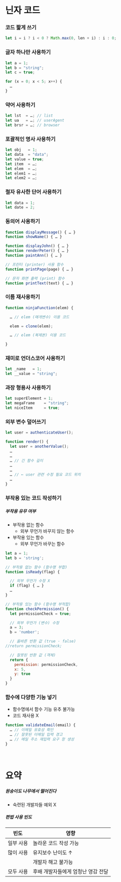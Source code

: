 닌자 코드
====

### 코드 짧게 쓰기
```javascript
let i = i ? i < 0 ? Math.max(0, len + i) : i : 0;
```

### 글자 하나만 사용하기
```javascript
let a = 1;
let b = "string";
let c = true;

for (x = 0; x < 5; x++) {
  …
}
```

### 약어 사용하기
```javascript
let lst  = …; // list
let ua   = …; // userAgent
let brsr = …; // browser
```

### 포괄적인 명사 사용하기
```javascript
let obj   = 1;
let data  = "data";
let value = true;
let item  = …;
let elem  = …;
let elem1 = …;
let elem2 = …;
```

### 철자 유사한 단어 사용하기
```javascript
let data = 1;
let date = 2;
```

### 동의어 사용하기
```javascript
function displayMessage() { … }
function showName() { … }
```
```javascript
function displayJohn() { … }
function renderPeter() { … }
function paintAnn() { … }
```
```javascript
// 프린터 (printer) 사용 함수
function printPage(page) { … }

// 문자 화면 출력 (print) 함수
function printText(text) { … }
```

### 이름 재사용하기
```javascript
function ninjaFunction(elem) {

  … // elem (매개변수) 이용 코드

  elem = clone(elem);

  … // elem (복제본) 이용 코드

}
```

### 재미로 언더스코어 사용하기
```javascript
let _name   = 1;
let __value = "string";
```

### 과장 형용사 사용하기
```javascript
let superElement = 1;
let megaFrame    = "string";
let niceItem     = true;
```

### 외부 변수 덮어쓰기
```javascript
let user = authenticateUser();

function render() {
  let user = anotherValue();
  …
  …
  … // 긴 함수 길이
  …
  …
  … // ← user 관련 수정 필요 코드 위치
  …
}
```

### 부작용 있는 코드 작성하기

##### 부작용 유무 여부
- 부작용 없는 함수
  - 외부 무언가 바꾸지 않는 함수
- 부작용 있는 함수
  - 외부 무언가 바꾸는 함수
```javascript
let a = 1;
let b = 'string';

// 부작용 없는 함수 (함수명 부합)
function isReady(flag) {

  // 외부 무언가 수정 X
  if (flag) { … }
  …
}

// 부작용 있는 함수 (함수명 부적합)
function checkPermission() {
  let permissionCheck = true;

  // 외부 무언가 (변수) 수정
  a = 3;
  b = 'number';

  // 옳바른 반환 값 (true · false)
//return permissionCheck;

  // 잘못된 반환 값 (객체)
  return {
    permission: permissionCheck,
    x: 5,
    y: true
  }
}
```

### 함수에 다양한 기능 넣기
- 함수명에서 함수 기능 유추 불가능
- 코드 재사용 X
```javascript
function validateEmail(email) {
  … // 이메일 유효성 확인
  … // 잘못된 이메일 입력 경고
  … // 메일 주소 재입력 요구 창 생성
}
```

<br />

요약
====

##### _원숭이도 나무에서 떨어진다_
- 숙련된 개발자들 예외 X

##### 편법 사용 빈도

|빈도|영향|
|---|---|
|일부 사용|놀라운 코드 작성 가능|
|많이 사용|유지보수 난이도 ↑|
||개발자 해고 불가능|
|모두 사용|후배 개발자들에게 엄청난 영감 전달|
